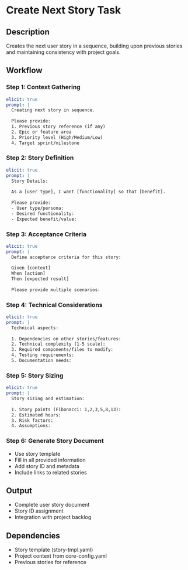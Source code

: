 # Create Next Story Task

## Description
Creates the next user story in a sequence, building upon previous stories and maintaining consistency with project goals.

## Workflow

### Step 1: Context Gathering
```yaml
elicit: true
prompt: |
  Creating next story in sequence.
  
  Please provide:
  1. Previous story reference (if any)
  2. Epic or feature area
  3. Priority level (High/Medium/Low)
  4. Target sprint/milestone
```

### Step 2: Story Definition
```yaml
elicit: true
prompt: |
  Story Details:
  
  As a [user type], I want [functionality] so that [benefit].
  
  Please provide:
  - User type/persona:
  - Desired functionality:
  - Expected benefit/value:
```

### Step 3: Acceptance Criteria
```yaml
elicit: true
prompt: |
  Define acceptance criteria for this story:
  
  Given [context]
  When [action]
  Then [expected result]
  
  Please provide multiple scenarios:
```

### Step 4: Technical Considerations
```yaml
elicit: true
prompt: |
  Technical aspects:
  
  1. Dependencies on other stories/features:
  2. Technical complexity (1-5 scale):
  3. Required components/files to modify:
  4. Testing requirements:
  5. Documentation needs:
```

### Step 5: Story Sizing
```yaml
elicit: true
prompt: |
  Story sizing and estimation:
  
  1. Story points (Fibonacci: 1,2,3,5,8,13):
  2. Estimated hours:
  3. Risk factors:
  4. Assumptions:
```

### Step 6: Generate Story Document
- Use story template
- Fill in all provided information
- Add story ID and metadata
- Include links to related stories

## Output
- Complete user story document
- Story ID assignment
- Integration with project backlog

## Dependencies
- Story template (story-tmpl.yaml)
- Project context from core-config.yaml
- Previous stories for reference
